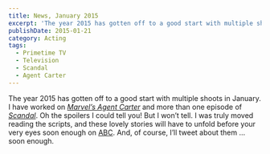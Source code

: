 ```yaml
---
title: News, January 2015
excerpt: 'The year 2015 has gotten off to a good start with multiple shoots in January.'
publishDate: 2015-01-21
category: Acting
tags:
  - Primetime TV
  - Television
  - Scandal
  - Agent Carter
---
```


The year 2015 has gotten off to a good start with multiple shoots in January. I have worked on [_Marvel’s Agent Carter_](http://abc.go.com/shows/marvels-agent-carter) and more than one episode of [_Scandal_](http://abc.go.com/shows/scandal). Oh the spoilers I could tell you! But I won’t tell. I was truly moved reading the scripts, and these lovely stories will have to unfold before your very eyes soon enough on [ABC](http://abc.go.com/). And, of course, I’ll tweet about them … soon enough.

